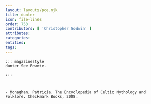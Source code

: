```yaml
---
layout: layouts/pce.njk
title: dunter
icon: file-lines
order: 753
contributors: [ 'Christopher Godwin' ]
attributes:
categories:
entities:
tags:
---
```

``` tab [group1:Info]
::: magazinestyle
dunter See Powrie.

:::
```
``` tab [group1:Attributes]
```
``` tab [group1:Entities]
```
``` tab [group1:Sources]
- Monaghan, Patricia. The Encyclopedia of Celtic Mythology and Folklore. Checkmark Books, 2008.
```
